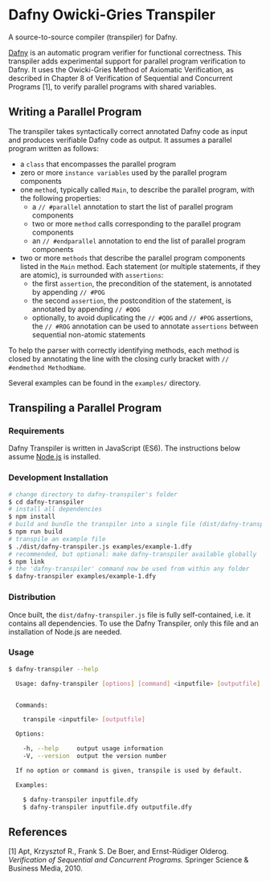 Dafny Owicki-Gries Transpiler
================

A source-to-source compiler (transpiler) for Dafny.

[Dafny](https://dafny.codeplex.com/) is an automatic program verifier for functional correctness. This transpiler adds experimental support for parallel program verification to Dafny. It uses the Owicki-Gries Method of Axiomatic Verification, as described in Chapter 8 of Verification of Sequential and Concurrent Programs [1], to verify parallel programs with shared variables.

## Writing a Parallel Program

The transpiler takes syntactically correct annotated Dafny code as input and produces verifiable Dafny code as output. It assumes a parallel program written as follows:

- a `class` that encompasses the parallel program
- zero or more `instance variables` used by the parallel program components
- one `method`, typically called `Main`, to describe the parallel program, with the following properties:
  - a `// #parallel` annotation to start the list of parallel program components
  - two or more `method` calls corresponding to the parallel program components
  - an `// #endparallel` annotation to end the list of parallel program components
- two or more `methods` that describe the parallel program components listed in the `Main` method. Each statement (or multiple statements, if they are atomic), is surrounded with `assertions`:
  - the first `assertion`, the precondition of the statement, is annotated by appending `// #POG`
  - the second `assertion`, the postcondition of the statement, is annotated by appending `// #QOG`
  - optionally, to avoid duplicating the `// #QOG` and `// #POG` assertions, the `// #ROG` annotation can be used to annotate `assertions` between sequential non-atomic statements

To help the parser with correctly identifying methods, each method is closed by annotating the line with the closing curly bracket with `// #endmethod MethodName`.

Several examples can be found in the `examples/` directory.

## Transpiling a Parallel Program

### Requirements

Dafny Transpiler is written in JavaScript (ES6). The instructions below assume [Node.js](https://nodejs.org/) is installed.

### Development Installation

```bash
# change directory to dafny-transpiler's folder
$ cd dafny-transpiler
# install all dependencies
$ npm install
# build and bundle the transpiler into a single file (dist/dafny-transpiler.js)
$ npm run build
# transpile an example file
$ ./dist/dafny-transpiler.js examples/example-1.dfy
# recommended, but optional: make dafny-transpiler available globally
$ npm link
# the 'dafny-transpiler' command now be used from within any folder
$ dafny-transpiler examples/example-1.dfy
```

### Distribution

Once built, the `dist/dafny-transpiler.js` file is fully self-contained, i.e. it contains all dependencies. To use the Dafny Transpiler, only this file and an installation of Node.js are needed.

### Usage

```bash
$ dafny-transpiler --help

  Usage: dafny-transpiler [options] [command] <inputfile> [outputfile]


  Commands:

    transpile <inputfile> [outputfile]

  Options:

    -h, --help     output usage information
    -V, --version  output the version number

  If no option or command is given, transpile is used by default.

  Examples:

    $ dafny-transpiler inputfile.dfy
    $ dafny-transpiler inputfile.dfy outputfile.dfy
```

## References

[1] Apt, Krzysztof R., Frank S. De Boer, and Ernst-Rüdiger Olderog. *Verification of Sequential and Concurrent Programs.* Springer Science & Business Media, 2010.
